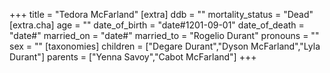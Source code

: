 +++
title = "Tedora McFarland"
[extra]
ddb = ""
mortality_status = "Dead"
[extra.cha]
age = ""
date_of_birth = "date#1201-09-01"
date_of_death = "date#"
married_on = "date#"
married_to = "Rogelio Durant"
pronouns = ""
sex = ""
[taxonomies]
children = ["Degare Durant","Dyson McFarland","Lyla Durant"]
parents = ["Yenna Savoy","Cabot McFarland"]
+++

